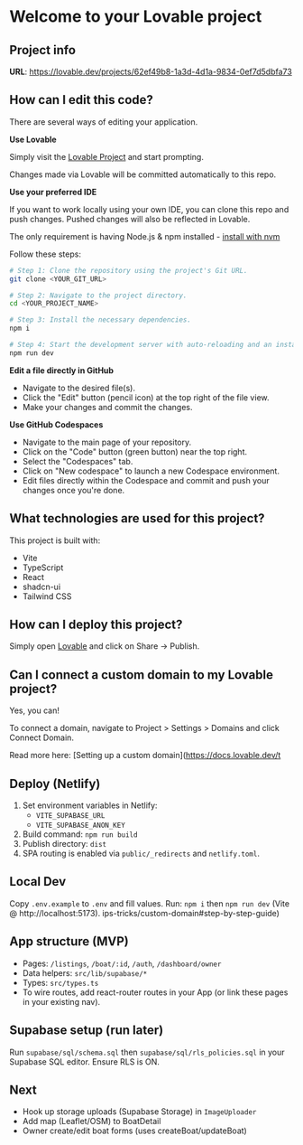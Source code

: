 # Welcome to your Lovable project

## Project info

**URL**: https://lovable.dev/projects/62ef49b8-1a3d-4d1a-9834-0ef7d5dbfa73

## How can I edit this code?

There are several ways of editing your application.

**Use Lovable**

Simply visit the [Lovable Project](https://lovable.dev/projects/62ef49b8-1a3d-4d1a-9834-0ef7d5dbfa73) and start prompting.

Changes made via Lovable will be committed automatically to this repo.

**Use your preferred IDE**

If you want to work locally using your own IDE, you can clone this repo and push changes. Pushed changes will also be reflected in Lovable.

The only requirement is having Node.js & npm installed - [install with nvm](https://github.com/nvm-sh/nvm#installing-and-updating)

Follow these steps:

```sh
# Step 1: Clone the repository using the project's Git URL.
git clone <YOUR_GIT_URL>

# Step 2: Navigate to the project directory.
cd <YOUR_PROJECT_NAME>

# Step 3: Install the necessary dependencies.
npm i

# Step 4: Start the development server with auto-reloading and an instant preview.
npm run dev
```

**Edit a file directly in GitHub**

- Navigate to the desired file(s).
- Click the "Edit" button (pencil icon) at the top right of the file view.
- Make your changes and commit the changes.

**Use GitHub Codespaces**

- Navigate to the main page of your repository.
- Click on the "Code" button (green button) near the top right.
- Select the "Codespaces" tab.
- Click on "New codespace" to launch a new Codespace environment.
- Edit files directly within the Codespace and commit and push your changes once you're done.

## What technologies are used for this project?

This project is built with:

- Vite
- TypeScript
- React
- shadcn-ui
- Tailwind CSS

## How can I deploy this project?

Simply open [Lovable](https://lovable.dev/projects/62ef49b8-1a3d-4d1a-9834-0ef7d5dbfa73) and click on Share -> Publish.

## Can I connect a custom domain to my Lovable project?

Yes, you can!

To connect a domain, navigate to Project > Settings > Domains and click Connect Domain.

Read more here: [Setting up a custom domain](https://docs.lovable.dev/t

## Deploy (Netlify)
1. Set environment variables in Netlify:
   - `VITE_SUPABASE_URL`
   - `VITE_SUPABASE_ANON_KEY`
2. Build command: `npm run build`
3. Publish directory: `dist`
4. SPA routing is enabled via `public/_redirects` and `netlify.toml`.

## Local Dev
Copy `.env.example` to `.env` and fill values.
Run: `npm i` then `npm run dev` (Vite @ http://localhost:5173).
ips-tricks/custom-domain#step-by-step-guide)

## App structure (MVP)
- Pages: `/listings`, `/boat/:id`, `/auth`, `/dashboard/owner`
- Data helpers: `src/lib/supabase/*`
- Types: `src/types.ts`
- To wire routes, add react-router routes in your App (or link these pages in your existing nav).

## Supabase setup (run later)
Run `supabase/sql/schema.sql` then `supabase/sql/rls_policies.sql` in your Supabase SQL editor. Ensure RLS is ON.

## Next
- Hook up storage uploads (Supabase Storage) in `ImageUploader`
- Add map (Leaflet/OSM) to BoatDetail
- Owner create/edit boat forms (uses createBoat/updateBoat)

